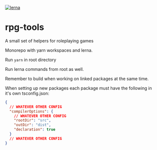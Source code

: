 [![lerna](https://img.shields.io/badge/maintained%20with-lerna-cc00ff.svg)](https://lerna.js.org/)

# rpg-tools

A small set of helpers for roleplaying games

Monorepo with yarn workspaces and lerna.

Run `yarn` in root directory

Run lerna commands from root as well.

Remember to build when working on linked packages at the same time.

When setting up new packages each package must have the following in it's own tsconfig.json:

```json
{
  // WHATEVER OTHER CONFIG
  "compilerOptions": {
    // WHATEVER OTHER CONFIG
    "rootDir": "src",
    "outDir": "dist",
    "declaration": true
  }
  // WHATEVER OTHER CONFIG
}
```
